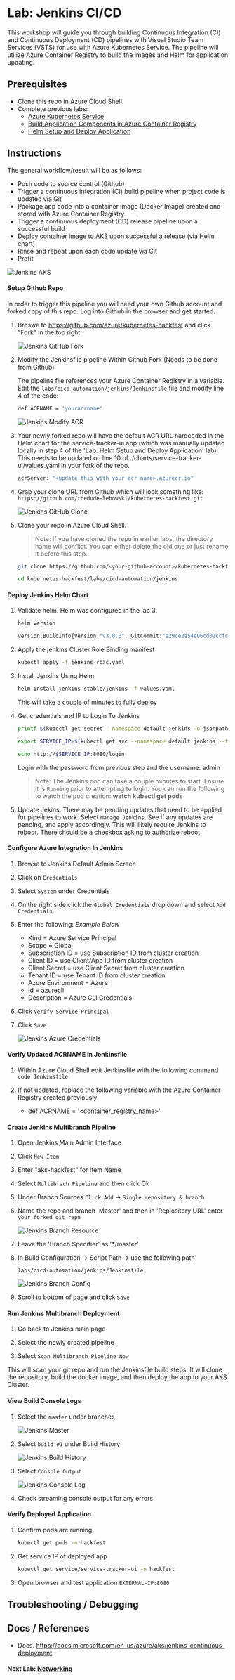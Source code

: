 # Lab: Jenkins CI/CD

This workshop will guide you through building Continuous Integration (CI) and Continuous Deployment (CD) pipelines with Visual Studio Team Services (VSTS) for use with Azure Kubernetes Service. The pipeline will utilize Azure Container Registry to build the images and Helm for application updating. 

## Prerequisites

* Clone this repo in Azure Cloud Shell.
* Complete previous labs:
    * [Azure Kubernetes Service](../create-aks-cluster/README.md)
    * [Build Application Components in Azure Container Registry](../build-application/README.md)
    * [Helm Setup and Deploy Application](../helm-setup-deploy/README.md)

## Instructions

The general workflow/result will be as follows:

* Push code to source control (Github)
* Trigger a continuous integration (CI) build pipeline when project code is updated via Git
* Package app code into a container image (Docker Image) created and stored with Azure Container Registry
* Trigger a continuous deployment (CD) release pipeline upon a successful build
* Deploy container image to AKS upon successful a release (via Helm chart)
* Rinse and repeat upon each code update via Git
* Profit

![Jenkins AKS](./img/jenkins-aks.png)

#### Setup Github Repo

In order to trigger this pipeline you will need your own Github account and forked copy of this repo. Log into Github in the browser and get started. 

1. Broswe to https://github.com/azure/kubernetes-hackfest and click "Fork" in the top right.

    ![Jenkins GitHub Fork](./img/github-fork.png)

1. Modify the Jenkinsfile pipeline Within Github Fork (Needs to be done from Github)

    The pipeline file references your Azure Container Registry in a variable. Edit the `labs/cicd-automation/jenkins/Jenkinsfile` file and modify line 4 of the code: 

    ```bash
    def ACRNAME = 'youracrname'
    ```

    ![Jenkins Modify ACR](./img/modify_acr.png)

1.  Your newly forked repo will have the default ACR URL hardcoded in the Helm chart for the service-tracker-ui app (which was manually updated locally in step 4 of the 'Lab: Helm Setup and Deploy Application' lab). This needs to be updated on line 10 of ./charts/service-tracker-ui/values.yaml in your fork of the repo.

    ```bash
    acrServer: "<update this with your acr name>.azurecr.io"
    ```


1. Grab your clone URL from Github which will look something like: `https://github.com/thedude-lebowski/kubernetes-hackfest.git`

    ![Jenkins GitHub Clone](./img/github-clone.png)

1. Clone your repo in Azure Cloud Shell.

    > Note: If you have cloned the repo in earlier labs, the directory name will conflict. You can either delete the old one or just rename it before this step.

    ```bash
    git clone https://github.com/<your-github-account>/kubernetes-hackfest.git

    cd kubernetes-hackfest/labs/cicd-automation/jenkins
    ```

#### Deploy Jenkins Helm Chart

1. Validate helm. Helm was configured in the lab 3.

    ```bash
    helm version

    version.BuildInfo{Version:"v3.0.0", GitCommit:"e29ce2a54e96cd02ccfce88bee4f58bb6e2a28b6", GitTreeState:"clean", GoVersion:"go1.13.4"}
    ```
1. Apply the jenkins Cluster Role Binding manifest
    ```bash
    kubectl apply -f jenkins-rbac.yaml
    ```
1. Install Jenkins Using Helm

   ```bash
   helm install jenkins stable/jenkins -f values.yaml
   ```

   This will take a couple of minutes to fully deploy

1. Get credentials and IP to Login To Jenkins

   ```bash
   printf $(kubectl get secret --namespace default jenkins -o jsonpath="{.data.jenkins-admin-password}" | base64 --decode);echo

   export SERVICE_IP=$(kubectl get svc --namespace default jenkins --template "{{ range (index .status.loadBalancer.ingress 0) }}{{ . }}{{ end }}")

   echo http://$SERVICE_IP:8080/login
   ```

   Login with the password from previous step and the username: admin

   > Note: The Jenkins pod can take a couple minutes to start. Ensure it is `Running` prior to attempting to login. You can run the following to watch the pod creation: **watch kubectl get pods**

1. Update Jekins. There may be pending updates that need to be applied for pipelines to work. Select `Manage Jenkins`. See if any updates are pending, and apply accordingly. This will likely require Jenkins to reboot. There should be a checkbox asking to authorize reboot.

#### Configure Azure Integration In Jenkins

1. Browse to Jenkins Default Admin Screen

1. Click on `Credentials`

1. Select `System` under Credentials

1. On the right side click the `Global Credentials` drop down and select `Add Credentials`

1. Enter the following: *Example Below*
    * Kind = Azure Service Principal
    * Scope = Global
    * Subscription ID = use Subscription ID from cluster creation
    * Client ID =  use Client/App ID from cluster creation
    * Client Secret = use Client Secret from cluster creation
    * Tenant ID = use Tenant ID from cluster creation
    * Azure Environment = Azure
    * Id = azurecli
    * Description = Azure CLI Credentials

1. Click `Verify Service Principal`

1. Click `Save`

   ![Jenkins Azure Credentials](./img/az-creds.png)

#### Verify Updated ACRNAME in Jenkinsfile

1. Within Azure Cloud Shell edit Jenkinsfile  with the following command `code Jenkinsfile`

1. If not updated, replace the following variable with the Azure Container Registry created previously
   * def  ACRNAME = '<container_registry_name>'

#### Create Jenkins Multibranch Pipeline

1. Open Jenkins Main Admin Interface

1. Click `New Item`

1. Enter "aks-hackfest" for Item Name

1. Select `Multibrach Pipeline` and then click Ok

1. Under Branch Sources `Click Add` -> `Single repository & branch`

1. Name the repo and branch 'Master' and then in 'Replository URL' enter `your forked git repo`

   ![Jenkins Branch Resource](./img/branch-resource.png)

1. Leave the 'Branch Specifier' as '*/master'

1. In Build Configuration -> Script Path -> use the following path 

   `labs/cicd-automation/jenkins/Jenkinsfile`

   ![Jenkins Branch Config](./img/branch-config.png)

1. Scroll to bottom of page and click `Save`

#### Run Jenkins Multibranch Deployment

1. Go back to Jenkins main page

1. Select the newly created pipeline

1. Select `Scan Multibranch Pipeline Now`

This will scan your git repo and run the Jenkinsfile build steps. It will clone the repository, build the docker image, and then deploy the app to your AKS Cluster.

#### View Build Console Logs

1. Select the `master` under branches

   ![Jenkins Master](./img/jenkins-master.png)

1. Select `build #1` under Build History

   ![Jenkins Build History](./img/build-history.png)

1. Select `Console Output`

   ![Jenkins Console Log](./img/console-log.png)

1. Check streaming console output for any errors

#### Verify Deployed Application

1. Confirm pods are running 

   ```bash
   kubectl get pods -n hackfest
   ```

1. Get service IP of deployed app

   ```bash
   kubectl get service/service-tracker-ui -n hackfest
   ```

1. Open browser and test application `EXTERNAL-IP:8080`

## Troubleshooting / Debugging



## Docs / References

* Docs. https://docs.microsoft.com/en-us/azure/aks/jenkins-continuous-deployment 

#### Next Lab: [Networking](../../networking/README.md)
